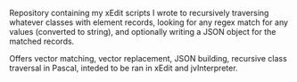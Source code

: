 Repository containing my xEdit scripts I wrote to recursively traversing whatever classes with element records, looking for any regex match for any values (converted to string), and optionally writing a JSON object for the matched records.

Offers vector matching, vector replacement, JSON building, recursive class traversal in Pascal, inteded to be ran in xEdit and jvInterpreter.
